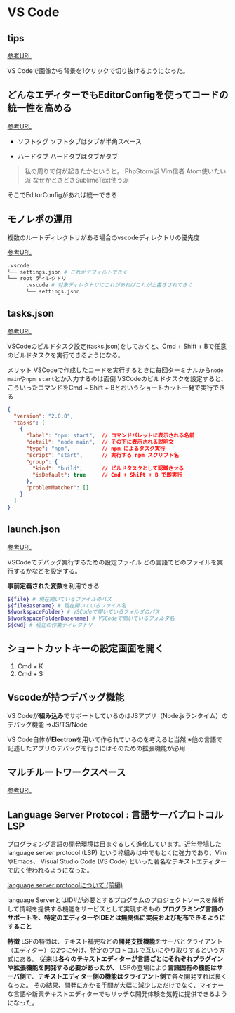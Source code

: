 # VS Code

## tips

[参考URL](https://coliss.com/articles/build-websites/operation/work/removebg-for-vscode.html)

VS Codeで画像から背景を1クリックで切り抜けるようになった。

## どんなエディターでもEditorConfigを使ってコードの統一性を高める

[参考URL](https://qiita.com/naru0504/items/82f09881abaf3f4dc171)

- ソフトタグ
ソフトタブはタブが半角スペース

- ハードタブ
ハードタブはタブがタブ

>私の周りで何が起きたかというと。
>PhpStorm派
>Vim信者
>Atom使いたい派
>なぜかときどきSublimeText使う派

そこでEditorConfigがあれば統一できる

## モノレポの運用

複数のルートディレクトリがある場合のvscodeディレクトリの優先度

[参考URL](https://ichi.pro/maruchiru-towa-kusupe-su-to-kakucho-kino-o-shiyoshita-mono-repo-kaihatsu-no-tame-no-visualstudiocode-no-hinto-118099824004370)

```sh
.vscode
└── settings.json # これがデフォルトできく
└── root ディレクトリ
      .vscode # 対象ディレクトリにこれがあればこれが上書きされてきく
      └── settings.json
```

## tasks.json

[参考URL](https://maku.blog/p/zn2er4g/)

VSCodeのビルドタスク設定(tasks.json)をしておくと、Cmd + Shift + Bで任意のビルドタスクを実行できるようになる。

メリット
VSCodeで作成したコードを実行するときに毎回ターミナルから`node main`や`npm start`とか入力するのは面倒
VSCodeのビルドタスクを設定すると、こういったコマンドをCmd + Shift + Bとおいうショートカット一発で実行できる

```json
{
  "version": "2.0.0",
  "tasks": [
    {
      "label": "npm: start",  // コマンドパレットに表示される名前
      "detail": "node main",  // その下に表示される説明文
      "type": "npm",          // npm によるタスク実行
      "script": "start",      // 実行する npm スクリプト名
      "group": {
        "kind": "build",      // ビルドタスクとして認識させる
        "isDefault": true     // Cmd + Shift + B で即実行
      },
      "problemMatcher": []
    }
  ]
}
```

## launch.json

[参考URL](https://amateur-engineer-blog.com/vscode-launchjson/)

VSCodeでデバッグ実行するための設定ファイル
どの言語でどのファイルを実行するかなどを設定する。

**事前定義された変数**を利用できる

```sh
${file} # 現在開いているファイルのパス
${fileBasename} # 現在開いているファイル名
${workspaceFolder} # VSCodeで開いているフォルダのパス
${workspaceFolderBasename} # VSCodeで開いているフォルダ名
${cwd} # 現在の作業ディレクトリ
```

## ショートカットキーの設定画面を開く

1. Cmd + K
2. Cmd + S

## Vscodeが持つデバッグ機能

VS Codeが**組み込み**でサポートしているのはJSアプリ（Node.jsランタイム）のデバッグ機能
→JS/TS/Node

VS Code自体が**Electron**を用いて作られているのを考えると当然
※他の言語で記述したアプリのデバッグを行うにはそのための拡張機能が必用

## マルチルートワークスペース

[参考URL](https://ichi.pro/maruchiru-towa-kusupe-su-to-kakucho-kino-o-shiyoshita-mono-repo-kaihatsu-no-tame-no-visualstudiocode-no-hinto-118099824004370)

## Language Server Protocol : 言語サーバプロトコル LSP

プログラミング言語の開発環境は目まぐるしく進化しています。近年登場したlanguage server protocol (LSP) という枠組みは中でもとくに強力であり、VimやEmacs、 Visual Studio Code (VS Code) といった著名なテキストエディターで広く使われるようになった。


[language server protocolについて (前編)](https://qiita.com/atsushieno/items/ce31df9bd88e98eec5c4)

language ServerとはID#が必要とするプログラムのプロジェクトソースを解析して情報を提供する機能をサービスとして実現するもの
**プログラミング言語のサポートを、特定のエディターやIDEとは無関係に実装および配布できるようにすること**

**特徴**
LSPの特徴は、テキスト補完などの**開発支援機能**をサーバとクライアント（エディター）の2つに分け、特定のプロトコルで互いにやり取りするという方式にある。
従来は**各々のテキストエディターが言語ごとにそれぞれプラグインや拡張機能を開発する必要があったが、** 
LSPの登場により**言語固有の機能はサーバ側**で、**テキストエディター側の機能はクライアント側**で各々開発すれば良くなった。
その結果、開発にかかる手間が大幅に減少しただけでなく、マイナーな言語や新興テキストエディターでもリッチな開発体験を気軽に提供できるようになった。

